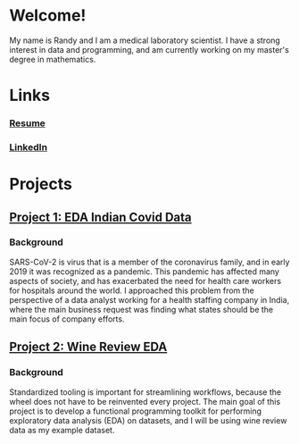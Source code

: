 # Welcome!
My name is Randy and I am a medical laboratory scientist. I have a strong interest in data and programming, and am currently working on my master's degree in mathematics. 

# Links
### [Resume](https://github.com/lazyrandy/R.A.-Stoneroad-II---Data-Analytics-Portfolio/blob/main/General%20Resume%20v1.pdf)
### [LinkedIn](https://www.linkedin.com/in/randy-s-86baa0127)

# Projects
## [Project 1: EDA Indian Covid Data](https://github.com/lazyrandy/EDA-Indian-Covid-Data)
### Background
SARS-CoV-2 is virus that is a member of the coronavirus family, and in early 2019 it was recognized as a pandemic. This pandemic has affected many aspects of society, and has exacerbated the need for health care workers for hospitals around the world. I approached this problem from the perspective of a data analyst working for a health staffing company in India, where the main business request was finding what states should be the main focus of company efforts.

## [Project 2: Wine Review EDA](https://github.com/lazyrandy/Wine_Review_EDA)
### Background
Standardized tooling is important for streamlining workflows, because the wheel does not have to be reinvented every project. The main goal of this project is to develop a functional programming toolkit for performing exploratory data analysis (EDA) on datasets, and I will be using wine review data as my example dataset.
